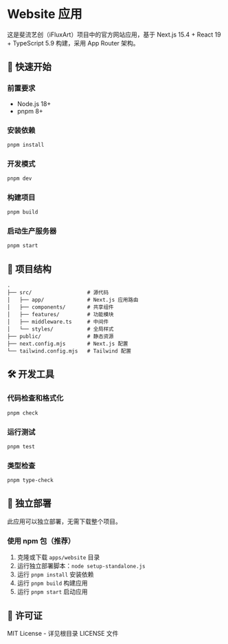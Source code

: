 # Website 应用

这是斐流艺创（iFluxArt）项目中的官方网站应用，基于 Next.js 15.4 + React 19 + TypeScript 5.9 构建，采用 App Router 架构。

## 🚀 快速开始

### 前置要求

- Node.js 18+
- pnpm 8+

### 安装依赖

```bash
pnpm install
```

### 开发模式

```bash
pnpm dev
```

### 构建项目

```bash
pnpm build
```

### 启动生产服务器

```bash
pnpm start
```

## 📁 项目结构

```
.
├── src/                  # 源代码
│   ├── app/              # Next.js 应用路由
│   ├── components/       # 共享组件
│   ├── features/         # 功能模块
│   ├── middleware.ts     # 中间件
│   └── styles/           # 全局样式
├── public/               # 静态资源
├── next.config.mjs       # Next.js 配置
└── tailwind.config.mjs   # Tailwind 配置
```

## 🛠️ 开发工具

### 代码检查和格式化

```bash
pnpm check
```

### 运行测试

```bash
pnpm test
```

### 类型检查

```bash
pnpm type-check
```

## 🚀 独立部署

此应用可以独立部署，无需下载整个项目。

### 使用 npm 包（推荐）

1. 克隆或下载 `apps/website` 目录
2. 运行独立部署脚本：`node setup-standalone.js`
3. 运行 `pnpm install` 安装依赖
4. 运行 `pnpm build` 构建应用
5. 运行 `pnpm start` 启动应用

## 📄 许可证

MIT License - 详见根目录 LICENSE 文件